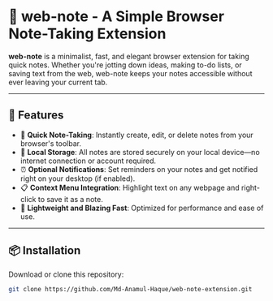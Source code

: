 # 📝 web-note - A Simple Browser Note-Taking Extension

**web-note** is a minimalist, fast, and elegant browser extension for taking quick notes. Whether you're jotting down ideas, making to-do lists, or saving text from the web, web-note keeps your notes accessible without ever leaving your current tab.

---

## 🌟 Features

- 🧠 **Quick Note-Taking**: Instantly create, edit, or delete notes from your browser's toolbar.
- 💾 **Local Storage**: All notes are stored securely on your local device—no internet connection or account required.
- ⏰ **Optional Notifications**: Set reminders on your notes and get notified right on your desktop (if enabled).
- 📋 **Context Menu Integration**: Highlight text on any webpage and right-click to save it as a note.
- 🎯 **Lightweight and Blazing Fast**: Optimized for performance and ease of use.

---

## 📦 Installation

Download or clone this repository:

```bash
git clone https://github.com/Md-Anamul-Haque/web-note-extension.git
```
